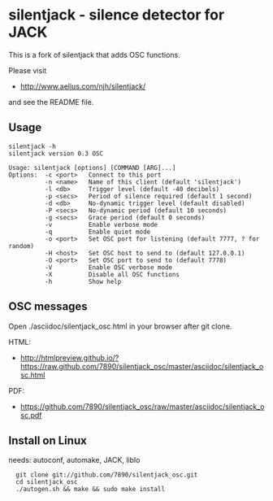 silentjack - silence detector for JACK
======================================

This is a fork of silentjack that adds OSC functions.

Please visit

* http://www.aelius.com/njh/silentjack/

and see the README file.

Usage
-----

```
silentjack -h
silentjack version 0.3 OSC

Usage: silentjack [options] [COMMAND [ARG]...]
Options:  -c <port>   Connect to this port
          -n <name>   Name of this client (default 'silentjack')
          -l <db>     Trigger level (default -40 decibels)
          -p <secs>   Period of silence required (default 1 second)
          -d <db>     No-dynamic trigger level (default disabled)
          -P <secs>   No-dynamic period (default 10 seconds)
          -g <secs>   Grace period (default 0 seconds)
          -v          Enable verbose mode
          -q          Enable quiet mode
          -o <port>   Set OSC port for listening (default 7777, ? for random)
          -H <host>   Set OSC host to send to (default 127.0.0.1)
          -O <port>   Set OSC port to send to (default 7778)
          -V          Enable OSC verbose mode
          -X          Disable all OSC functions
          -h          Show help
```

OSC messages
------------

Open ./asciidoc/silentjack_osc.html in your browser after git clone.

HTML:
* http://htmlpreview.github.io/?https://raw.github.com/7890/silentjack_osc/master/asciidoc/silentjack_osc.html

PDF:
* https://github.com/7890/silentjack_osc/raw/master/asciidoc/silentjack_osc.pdf

Install on Linux
----------------

needs: autoconf, automake, JACK, liblo

```
  git clone git://github.com/7890/silentjack_osc.git
  cd silentjack_osc
  ./autogen.sh && make && sudo make install
```
